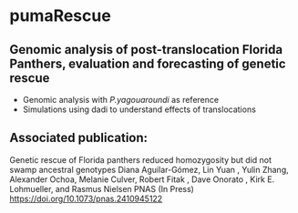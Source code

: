 # pumaRescue

## Genomic analysis of post-translocation Florida Panthers, evaluation and forecasting of genetic rescue
- Genomic analysis with *P.yagouaroundi* as reference
- Simulations using dadi to understand effects of translocations

## Associated publication:
Genetic rescue of Florida panthers reduced homozygosity but did not swamp ancestral genotypes
Diana Aguilar-Gómez, Lin Yuan , Yulin Zhang, Alexander Ochoa, Melanie Culver, Robert Fitak , Dave Onorato , Kirk E. Lohmueller, and Rasmus Nielsen
PNAS (In Press)
https://doi.org/10.1073/pnas.2410945122
